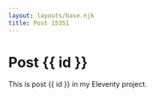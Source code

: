 ```yaml
---
layout: layouts/base.njk
title: Post 15351
---
```


# Post {{ id }}

This is post {{ id }} in my Eleventy project.

